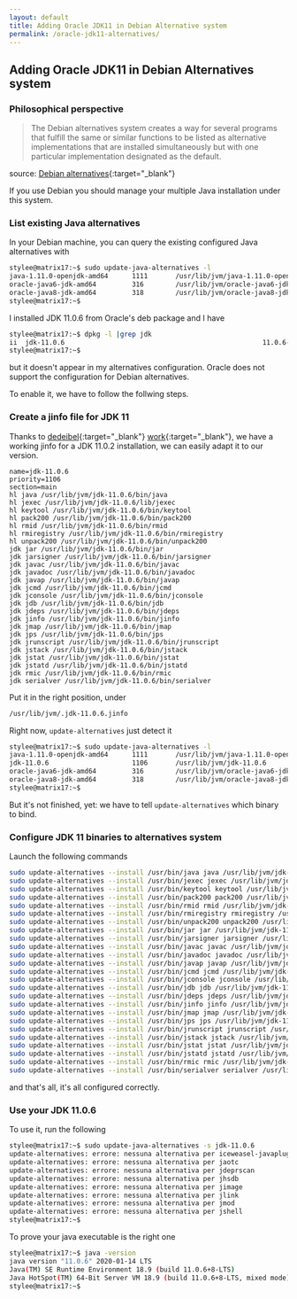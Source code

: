 ```yaml
---
layout: default
title: Adding Oracle JDK11 in Debian Alternative system
permalink: /oracle-jdk11-alternatives/
---
```

## Adding Oracle JDK11 in Debian Alternatives system

### Philosophical perspective

> The Debian alternatives system creates a way for several programs that fulfill 
> the same or similar functions to be listed as alternative implementations that 
> are installed simultaneously but with one particular implementation designated 
> as the default.

source: [Debian alternatives](https://wiki.debian.org/DebianAlternatives){:target="_blank"}

If you use Debian you should manage your multiple Java installation under this
system.

### List existing Java alternatives

In your Debian machine, you can query the existing configured Java alternatives
with

```bash
stylee@matrix17:~$ sudo update-java-alternatives -l
java-1.11.0-openjdk-amd64      1111       /usr/lib/jvm/java-1.11.0-openjdk-amd64
oracle-java6-jdk-amd64         316        /usr/lib/jvm/oracle-java6-jdk-amd64
oracle-java8-jdk-amd64         318        /usr/lib/jvm/oracle-java8-jdk-amd64
stylee@matrix17:~$
```

I installed JDK 11.0.6 from Oracle's deb package and I have

```bash
stylee@matrix17:~$ dpkg -l |grep jdk
ii  jdk-11.0.6                                                  11.0.6-1                            amd64        Java Platform Standard Edition Development Kit
stylee@matrix17:~$
```

but it doesn't appear in my alternatives configuration. Oracle does not support
the configuration for Debian alternatives.

To enable it, we have to follow the follwing steps.

### Create a jinfo file for JDK 11

Thanks to [dedeibel](https://gist.github.com/dedeibel/){:target="_blank"}
[work](https://gist.github.com/dedeibel/685dc47e6361b341d208b1747cedbc5b){:target="_blank"},
we have a working jinfo for a JDK 11.0.2 installation, we can easily adapt it to
our version.

```
name=jdk-11.0.6
priority=1106
section=main
hl java /usr/lib/jvm/jdk-11.0.6/bin/java
hl jexec /usr/lib/jvm/jdk-11.0.6/lib/jexec
hl keytool /usr/lib/jvm/jdk-11.0.6/bin/keytool
hl pack200 /usr/lib/jvm/jdk-11.0.6/bin/pack200
hl rmid /usr/lib/jvm/jdk-11.0.6/bin/rmid
hl rmiregistry /usr/lib/jvm/jdk-11.0.6/bin/rmiregistry
hl unpack200 /usr/lib/jvm/jdk-11.0.6/bin/unpack200
jdk jar /usr/lib/jvm/jdk-11.0.6/bin/jar
jdk jarsigner /usr/lib/jvm/jdk-11.0.6/bin/jarsigner
jdk javac /usr/lib/jvm/jdk-11.0.6/bin/javac
jdk javadoc /usr/lib/jvm/jdk-11.0.6/bin/javadoc
jdk javap /usr/lib/jvm/jdk-11.0.6/bin/javap
jdk jcmd /usr/lib/jvm/jdk-11.0.6/bin/jcmd
jdk jconsole /usr/lib/jvm/jdk-11.0.6/bin/jconsole
jdk jdb /usr/lib/jvm/jdk-11.0.6/bin/jdb
jdk jdeps /usr/lib/jvm/jdk-11.0.6/bin/jdeps
jdk jinfo /usr/lib/jvm/jdk-11.0.6/bin/jinfo
jdk jmap /usr/lib/jvm/jdk-11.0.6/bin/jmap
jdk jps /usr/lib/jvm/jdk-11.0.6/bin/jps
jdk jrunscript /usr/lib/jvm/jdk-11.0.6/bin/jrunscript
jdk jstack /usr/lib/jvm/jdk-11.0.6/bin/jstack
jdk jstat /usr/lib/jvm/jdk-11.0.6/bin/jstat
jdk jstatd /usr/lib/jvm/jdk-11.0.6/bin/jstatd
jdk rmic /usr/lib/jvm/jdk-11.0.6/bin/rmic
jdk serialver /usr/lib/jvm/jdk-11.0.6/bin/serialver
```

Put it in the right position, under

```bash
/usr/lib/jvm/.jdk-11.0.6.jinfo
```

Right now, `update-alternatives` just detect it

```bash
stylee@matrix17:~$ sudo update-java-alternatives -l
java-1.11.0-openjdk-amd64      1111       /usr/lib/jvm/java-1.11.0-openjdk-amd64
jdk-11.0.6                     1106       /usr/lib/jvm/jdk-11.0.6
oracle-java6-jdk-amd64         316        /usr/lib/jvm/oracle-java6-jdk-amd64
oracle-java8-jdk-amd64         318        /usr/lib/jvm/oracle-java8-jdk-amd64
stylee@matrix17:~$ 
```

But it's not finished, yet: we have to tell `update-alternatives` which binary
to bind.

### Configure JDK 11 binaries to alternatives system

Launch the following commands

```bash
sudo update-alternatives --install /usr/bin/java java /usr/lib/jvm/jdk-11.0.6/bin/java 1106
sudo update-alternatives --install /usr/bin/jexec jexec /usr/lib/jvm/jdk-11.0.6/lib/jexec 1106
sudo update-alternatives --install /usr/bin/keytool keytool /usr/lib/jvm/jdk-11.0.6/bin/keytool 1106
sudo update-alternatives --install /usr/bin/pack200 pack200 /usr/lib/jvm/jdk-11.0.6/bin/pack200 1106
sudo update-alternatives --install /usr/bin/rmid rmid /usr/lib/jvm/jdk-11.0.6/bin/rmid 1106
sudo update-alternatives --install /usr/bin/rmiregistry rmiregistry /usr/lib/jvm/jdk-11.0.6/bin/rmiregistry 1106
sudo update-alternatives --install /usr/bin/unpack200 unpack200 /usr/lib/jvm/jdk-11.0.6/bin/unpack200 1106
sudo update-alternatives --install /usr/bin/jar jar /usr/lib/jvm/jdk-11.0.6/bin/jar 1106
sudo update-alternatives --install /usr/bin/jarsigner jarsigner /usr/lib/jvm/jdk-11.0.6/bin/jarsigner 1106
sudo update-alternatives --install /usr/bin/javac javac /usr/lib/jvm/jdk-11.0.6/bin/javac 1106
sudo update-alternatives --install /usr/bin/javadoc javadoc /usr/lib/jvm/jdk-11.0.6/bin/javadoc 1106
sudo update-alternatives --install /usr/bin/javap javap /usr/lib/jvm/jdk-11.0.6/bin/javap 1106
sudo update-alternatives --install /usr/bin/jcmd jcmd /usr/lib/jvm/jdk-11.0.6/bin/jcmd 1106
sudo update-alternatives --install /usr/bin/jconsole jconsole /usr/lib/jvm/jdk-11.0.6/bin/jconsole 1106
sudo update-alternatives --install /usr/bin/jdb jdb /usr/lib/jvm/jdk-11.0.6/bin/jdb 1106
sudo update-alternatives --install /usr/bin/jdeps jdeps /usr/lib/jvm/jdk-11.0.6/bin/jdeps 1106
sudo update-alternatives --install /usr/bin/jinfo jinfo /usr/lib/jvm/jdk-11.0.6/bin/jinfo 1106
sudo update-alternatives --install /usr/bin/jmap jmap /usr/lib/jvm/jdk-11.0.6/bin/jmap 1106
sudo update-alternatives --install /usr/bin/jps jps /usr/lib/jvm/jdk-11.0.6/bin/jps 1106
sudo update-alternatives --install /usr/bin/jrunscript jrunscript /usr/lib/jvm/jdk-11.0.6/bin/jrunscript 1106
sudo update-alternatives --install /usr/bin/jstack jstack /usr/lib/jvm/jdk-11.0.6/bin/jstack 1106
sudo update-alternatives --install /usr/bin/jstat jstat /usr/lib/jvm/jdk-11.0.6/bin/jstat 1106
sudo update-alternatives --install /usr/bin/jstatd jstatd /usr/lib/jvm/jdk-11.0.6/bin/jstatd 1106
sudo update-alternatives --install /usr/bin/rmic rmic /usr/lib/jvm/jdk-11.0.6/bin/rmic 1106
sudo update-alternatives --install /usr/bin/serialver serialver /usr/lib/jvm/jdk-11.0.6/bin/serialver 1106
```
and that's all, it's all configured correctly.

### Use your JDK 11.0.6

To use it, run the following

```bash
stylee@matrix17:~$ sudo update-java-alternatives -s jdk-11.0.6 
update-alternatives: errore: nessuna alternativa per iceweasel-javaplugin.so
update-alternatives: errore: nessuna alternativa per jaotc
update-alternatives: errore: nessuna alternativa per jdeprscan
update-alternatives: errore: nessuna alternativa per jhsdb
update-alternatives: errore: nessuna alternativa per jimage
update-alternatives: errore: nessuna alternativa per jlink
update-alternatives: errore: nessuna alternativa per jmod
update-alternatives: errore: nessuna alternativa per jshell
stylee@matrix17:~$
```

To prove your java executable is the right one

```bash
stylee@matrix17:~$ java -version
java version "11.0.6" 2020-01-14 LTS
Java(TM) SE Runtime Environment 18.9 (build 11.0.6+8-LTS)
Java HotSpot(TM) 64-Bit Server VM 18.9 (build 11.0.6+8-LTS, mixed mode)
stylee@matrix17:~$ 
```

